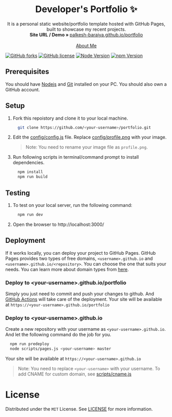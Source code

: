 <!-- PROJECT LOGO -->
<br />
<p align="center">
  <h1 align="center">Developer's Portfolio ✨</h1>

  <p align="center">
    It is a personal static website/portfolio template hosted with GitHub Pages, built to showcase my recent projects.
    <br />
    <strong>Site URL / Demo » </strong>
    <a href="https://palkesh-baraiya.github.io/portfolio"> palkesh-baraiya.github.io/portfolio</a>
    <br />
    <br />
    <a href="https://palkesh-baraiya.com">About Me</a>
  </p>
</p>

[![GitHub forks](https://img.shields.io/github/forks/palkesh-baraiya/portfolio?style=for-the-badge)](https://github.com/palkesh-baraiya/portfolio/network)
[![GitHub license](https://img.shields.io/github/license/palkesh-baraiya/portfolio?style=for-the-badge)](https://github.com/palkesh-baraiya/portfolio/blob/master/LICENSE)
[![Node Version](https://img.shields.io/static/v1?label=Node&message=14.17.3&color=026e00&style=for-the-badge)](https://nodejs.org)
[![npm Version](https://img.shields.io/static/v1?label=npm&message=7.19.1&color=cb0000&style=for-the-badge)](https://nodejs.org)


## Prerequisites

You should have [Nodejs](https://nodejs.org/en/) and [Git](https://git-scm.com/downloads) installed on your PC. You should also own a GitHub account.

## Setup

1. Fork this repoistory and clone it to your local machine.
    ```sh
      git clone https://github.com/<your-username>/portfolio.git
    ``` 

2. Edit the [config/config.js](https://github.com/palkesh-baraiya/portfolio/blob/main/config/config.js) file. Replace [config/profile.png](https://github.com/palkesh-baraiya/portfolio/blob/main/config/profile.png) with your image. 
    >Note: You need to rename your image file as `profile.png`.

3. Run following scripts in terminal/command prompt to install dependencies.
    ```sh
      npm install
      npm run build
    ```
## Testing

1. To test on your local server, run the following command:
    ```sh
      npm run dev
    ```

2. Open the browser to http://localhost:3000/

## Deployment

If it works locally, you can deploy your project to GitHub Pages. GitHub Pages provides two types of free domains, `<username>.github.io` and `<username>.github.io/<repository>`. You can choose the one that suits your needs. You can learn more about domain types from [here](https://docs.github.com/en/pages/getting-started-with-github-pages/about-github-pages#types-of-github-pages-sites).

### Deploy to \<your-username>.github.io/portfolio

Simply you just need to commit and push your changes to github. And [GitHub Actions](https://docs.github.com/en/actions/learn-github-actions/introduction-to-github-actions#overview) will take care of the deployment. Your site will be available at `https://<your-username>.github.io/portfolio`

### Deploy to \<your-username>.github.io

Create a new repository with your username as `<your-username>.github.io`. And let the following command do the job for you.

```sh
  npm run predeploy
  node scripts/pages.js <your-username> master
```

Your site will be available at `https://<your-username>.github.io`

>Note: You need to replace `<your-username>` with your username. To add CNAME for custom domain, see [scripts/cname.js](https://github.com/palkesh-baraiya/portfolio/blob/main/scripts/cname.js)


<!-- LICENSE -->
# License

Distributed under the `MIT` License. See [LICENSE](https://github.com/palkesh-baraiya/portfolio/blob/main/LICENSE) for more information.
